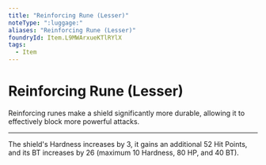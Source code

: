 ```yaml
---
title: "Reinforcing Rune (Lesser)"
noteType: ":luggage:"
aliases: "Reinforcing Rune (Lesser)"
foundryId: Item.L9MWArxueKTlRYlX
tags:
  - Item
---
```


# Reinforcing Rune (Lesser)

Reinforcing runes make a shield significantly more durable, allowing it to effectively block more powerful attacks.

* * *

The shield's Hardness increases by 3, it gains an additional 52 Hit Points, and its BT increases by 26 (maximum 10 Hardness, 80 HP, and 40 BT).
